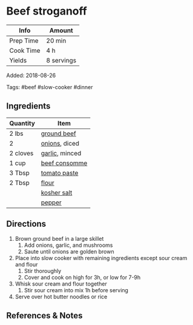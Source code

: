 # Beef stroganoff

| Info      | Amount     |
| --------- | ---------- |
| Prep Time | 20 min     |
| Cook Time | 4 h        |
| Yields    | 8 servings |

Added: 2018-08-26

Tags: #beef #slow-cooker #dinner

## Ingredients

| Quantity | Item                                              |
| -------- | ------------------------------------------------- |
| 2 lbs    | [ground beef](../_ingredients/ground-beef.md)     |
| 2        | [onions](../_ingredients/onion.md), diced         |
| 2 cloves | [garlic](../_ingredients/garlic.md), minced       |
| 1 cup    | [beef consomme](../_ingredients/beef-consomme.md) |
| 3 Tbsp   | [tomato paste](../_ingredients/tomato-paste.md)   |
| 2 Tbsp   | [flour](../_ingredients/flour.md)                 |
|          | [kosher salt](../_ingredients/kosher-salt.md)     |
|          | [pepper](../_ingredients/pepper.md)               |

## Directions

1. Brown ground beef in a large skillet
   1. Add onions, garlic, and mushrooms
   2. Saute until onions are golden brown
2. Place into slow cooker with remaining ingredients except sour cream and flour
    1. Stir thoroughly
    2. Cover and cook on high for 3h, or low for 7-9h
3. Whisk sour cream and flour together
    1. Stir sour cream into mix 1h before serving
4. Serve over hot butter noodles or rice

## References & Notes

[^1]: Original recipe:  Nana

[^2]: Nana's note: "use good noodles"
